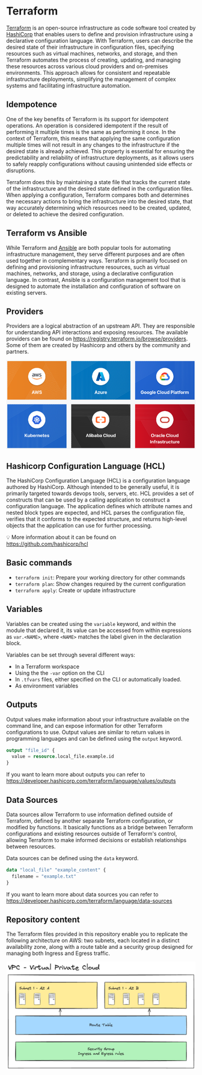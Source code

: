 # Terraform

[Terraform](https://www.terraform.io/) is an open-source infrastructure as code software tool created by [HashiCorp](https://www.hashicorp.com/) that enables users to define and provision infrastructure using a declarative configuration language. With Terraform, users can describe the desired state of their infrastructure in configuration files, specifying resources such as virtual machines, networks, and storage, and then Terraform automates the process of creating, updating, and managing these resources across various cloud providers and on-premises environments. This approach allows for consistent and repeatable infrastructure deployments, simplifying the management of complex systems and facilitating infrastructure automation.

## Idempotence

One of the key benefits of Terraform is its support for idempotent operations. An operation is considered idempotent if the result of performing it multiple times is the same as performing it once. In the context of Terraform, this means that applying the same configuration multiple times will not result in any changes to the infrastructure if the desired state is already achieved. This property is essential for ensuring the predictability and reliability of infrastructure deployments, as it allows users to safely reapply configurations without causing unintended side effects or disruptions.

Terraform does this by maintaining a state file that tracks the current state of the infrastructure and the desired state defined in the configuration files. When applying a configuration, Terraform compares both and determines the necessary actions to bring the infrastructure into the desired state, that way accurately determining which resources need to be created, updated, or deleted to achieve the desired configuration.

## Terraform vs Ansible

While Terraform and [Ansible](https://www.ansible.com/) are both popular tools for automating infrastructure management, they serve different purposes and are often used together in complementary ways. Terraform is primarily focused on defining and provisioning infrastructure resources, such as virtual machines, networks, and storage, using a declarative configuration language. In contrast, Ansible is a configuration management tool that is designed to automate the installation and configuration of software on existing servers.

## Providers

Providers are a logical abstraction of an upstream API. They are responsible for understanding API interactions and exposing resources. The available providers can be found on https://registry.terraform.io/browse/providers. Some of them are created by Hashicorp and others by the community and partners.

![Providers](./docs/images/providers.png)

## Hashicorp Configuration Language (HCL)

The HashiCorp Configuration Language (HCL) is a configuration language authored by HashiCorp. Although intended to be generally useful, it is primarily targeted towards devops tools, servers, etc. HCL provides a set of constructs that can be used by a calling application to construct a configuration language. The application defines which attribute names and nested block types are expected, and HCL parses the configuration file, verifies that it conforms to the expected structure, and returns high-level objects that the application can use for further processing.

💡 More information about it can be found on https://github.com/hashicorp/hcl

## Basic commands

- `terraform init`: Prepare your working directory for other commands
- `terraform plan`: Show changes required by the current configuration
- `terraform apply`: Create or update infrastructure

## Variables

Variables can be created using the `variable` keyword, and within the module that declared it, its value can be accessed from within expressions as `var.<NAME>`, where `<NAME>` matches the label given in the declaration block.

Variables can be set through several different ways:

- In a Terraform workspace
- Using the the `-var` option on the CLI
- In `.tfvars` files, either specified on the CLI or automatically loaded.
- As environment variables

## Outputs

Output values make information about your infrastructure available on the command line, and can expose information for other Terraform configurations to use. Output values are similar to return values in programming languages and can be defined using the `output` keyword.

```tf
output "file_id" {
  value = resource.local_file.example.id
}
```

If you want to learn more about outputs you can refer to https://developer.hashicorp.com/terraform/language/values/outputs

## Data Sources

Data sources allow Terraform to use information defined outside of Terraform, defined by another separate Terraform configuration, or modified by functions. It basically functions as a bridge between Terraform configurations and existing resources outside of Terraform's control, allowing Terraform to make informed decisions or establish relationships between resources.

Data sources can be defined using the `data` keyword.

```tf
data "local_file" "example_content" {
  filename = "example.txt"
}
```

If you want to learn more about data sources you can refer to https://developer.hashicorp.com/terraform/language/data-sources

## Repository content

The Terraform files provided in this repository enable you to replicate the following architecture on AWS: two subnets, each located in a distinct availability zone, along with a route table and a security group designed for managing both Ingress and Egress traffic.

![Architecture](./docs/images/architecture.png)
